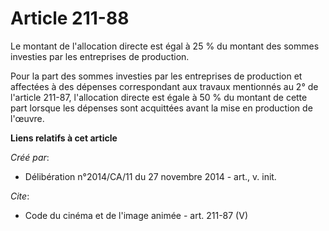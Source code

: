 # Article 211-88

Le montant de l'allocation directe est égal à 25 % du montant des sommes investies par les entreprises de production. 

Pour la part des sommes investies par les entreprises de production et affectées à des dépenses correspondant aux travaux
mentionnés au 2° de l'article 211-87, l'allocation directe est égale à 50 % du montant de cette part lorsque les dépenses
sont acquittées avant la mise en production de l'œuvre.

**Liens relatifs à cet article**

_Créé par_:

  - Délibération n°2014/CA/11 du 27 novembre 2014 - art., v. init.

_Cite_:

  - Code du cinéma et de l'image animée - art. 211-87 (V)

